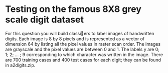 # Testing on the famous 8X8 grey scale digit dataset
For this question you will build classiers to
label images of handwritten digits. Each image is 8 by 8 pixels and is represented as a vector
of dimension 64 by listing all the pixel values in raster scan order. The images are grayscale
and the pixel values are between 0 and 1. The labels y are 0; 1; 2; ... ; 9 corresponding to
which character was written in the image. There are 700 training cases and 400 test cases for
each digit; they can be found in a2digits.zip.
